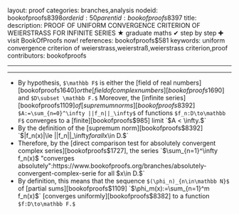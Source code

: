 layout: proof
categories: branches,analysis
nodeid: bookofproofs$8398
orderid: 50
parentid: bookofproofs$8397
title: 
description: PROOF OF UNIFORM CONVERGENCE CRITERION OF WEIERSTRASS FOR INFINITE SERIES &#9733; graduate maths &#10004; step by step &#10010; visit BookOfProofs now!
references: bookofproofs$581
keywords: uniform convergence criterion of weierstrass,weierstraß,weierstrass criterion,proof
contributors: bookofproofs


---


---

* By hypothesis, `$\mathbb F$` is either the [field of real numbers][bookofproofs$1640] or the [field of complex numbers][bookofproofs$1690] and `$D\subset \mathbb F.$` Moreover, the [infinite series][bookofproofs$1109] of [supremum norms][bookofproofs$8392] `$A:=\sum_{n=0}^\infty ||f_n||_\infty$` of functions `$f_n:D\to\mathbb F$` converges to a [finite][bookofproofs$985] limit `$A < \infty.$`
* By the definition of the [supremum norm][bookofproofs$8392] `$|f_n(x)|\le ||f_n||_\infty$` for all `$x\in D.$`
* Therefore, by the [direct comparison test for absolutely convergent complex series][bookofproofs$1727], the series `$\sum_{n=1}^\infty f_n(x)$` "converges absolutely":https://www.bookofproofs.org/branches/absolutely-convergent-complex-serie for all `$x\in D.$`
* By definition, this means that the sequence `$(\phi_n)_{n\in\mathbb N}$` of [partial sums][bookofproofs$1109] `$\phi_m(x):=\sum_{n=1}^m f_n(x)$` [converges uniformly][bookofproofs$8382] to a function `$f:D\to\mathbb F.$`
